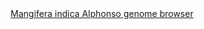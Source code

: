 <div id="Mangifera_indica_Alphonso_genome_browser" align="center">
  <a href="https://ink-blot.github.io/?sessionURL=blob:zZVrb7M2FID_yuRPm0QIECiQbzRpyT0puefVq8iAAZeLCTYkoep_n5s17zStWttpl0oIgTnmnOPnMTyBChUUkwy0gSLKmqgBAdCIHOcwzRM0gSmioB3AhCIBFChABco8BNpPIICUwaUz4hMjxnLabjZ9GDRClJEUe1SkLRHmDUpKFiEe2lBEmMKaZPBIRY.kPJjBJkzyiGSUNKHnIUobUjNHWbg_Qn66PttfXon2aZkwfMm650XwwnwxgLxanPno9E4hH8kc6r1WPFbynXZ6yIw7ecm25zkk9.5tvfLWj9Pj6NBx_NlmOLADihcV6qqJaUX4RuqnvUlYFnnzbKWd0hrO.gat.3m3NNRBP3SPu6rc6gtq.KfAvHsY2FTtKug4PpXDuOre13feY3nequfqljeEwbMAEuKVfNmBFxWy3tYEyVAFVTMbL1eaYGomb7sgGLS_fRcAK6AX8.hvT4Cdc84GUHQoL5gEQAofFaDdMCVJl01T0VRdlUxTfhaeQFkk_zC8FGacBt4jH7O9T5hIScE4pzAIWmJY83oCnFzY8cTvB38hsq2z5cs42bhlsDMXw3UOH6jrueF66BzWynRqd0YD7XTv1rcPXbJ2vJbu3MJNZcaVb7To3VxkLuYdfbj1gBQpZDz0ZYjfv5KFWUYYZC_7VQARwmHEY3RJAB5JCOcMitD9WRJ.4oesSb_woApT7OIEs_OapyRH0G4p2o0q_1Cj9e.o8GP3zh3HUAzZNFp7ec_xM_4J8fc0y6nIuxErL_iTGZ.e.4VEeRwkXd1CwdyK5Kw3hnRsIzQbK65uFU7g9f3IOgXjbNAbV7ZZHehNrx5Vq.nCy.bLyS7O_ijK51fx6g0f.V2bChYYZuxNHWTd1JW_EOhVE_V_0eQFbPK3RXlr9hdSRVot7xdOvE5MVEyHrFzZ7q6DHgd0VseYBJvY8xIvMHrTnNjROusPNttE7aoT.7hYI2difUqVN1fy87LIqnSjv2.L9h_aIrow_YAWr2FfiP98V0uBMt46FjFMaG272zQa2prtHxS7N4t3tSrFpG86ijePzsqyZ247jLROO7jqxqOh0eMdvcf_ujZX0L_dXn8mCQ6zFF1Qv3K7ef7._Cs-">Mangifera indica Alphonso genome browser</a>
</div>
